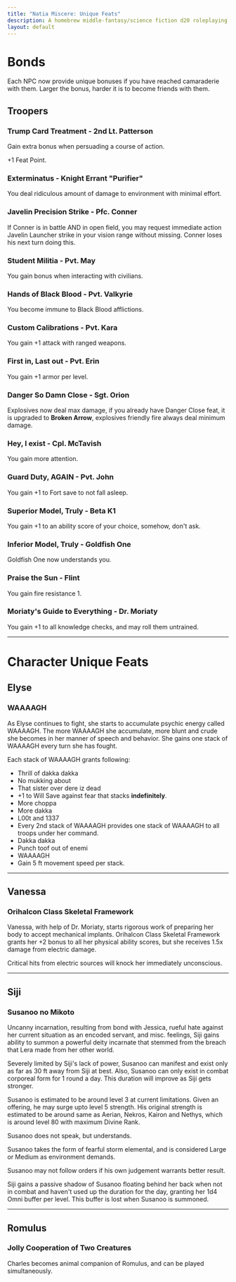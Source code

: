 ```yaml
---
title: "Natia Miscere: Unique Feats"
description: A homebrew middle-fantasy/science fiction d20 roleplaying game system based on Pathfinder
layout: default
---
```


# Bonds

Each NPC now provide unique bonuses if you have reached camaraderie with them. Larger the bonus, harder it is to become friends with them.

## Troopers

### Trump Card Treatment - 2nd Lt. Patterson

Gain extra bonus when persuading a course of action.

+1 Feat Point.

### Exterminatus - Knight Errant "Purifier"

You deal ridiculous amount of damage to environment with minimal effort.

### Javelin Precision Strike - Pfc. Conner

If Conner is in battle AND in open field, you may request immediate action Javelin Launcher strike in your vision range without missing. Conner loses his next turn doing this.

### Student Militia - Pvt. May

You gain bonus when interacting with civilians.

### Hands of Black Blood - Pvt. Valkyrie

You become immune to Black Blood afflictions.

### Custom Calibrations - Pvt. Kara

You gain +1 attack with ranged weapons.

### First in, Last out - Pvt. Erin

You gain +1 armor per level.

### Danger So Damn Close - Sgt. Orion

Explosives now deal max damage, if you already have Danger Close feat, it is upgraded to **Broken Arrow**, explosives friendly fire always deal minimum damage.

### Hey, I exist - Cpl. McTavish

You gain more attention.

### Guard Duty, AGAIN - Pvt. John

You gain +1 to Fort save to not fall asleep.

### Superior Model, Truly - Beta K1

You gain +1 to an ability score of your choice, somehow, don't ask.

### Inferior Model, Truly - Goldfish One

Goldfish One now understands you.

### Praise the Sun - Flint

You gain fire resistance 1.

### Moriaty's Guide to Everything - Dr. Moriaty

You gain +1 to all knowledge checks, and may roll them untrained.

---

# Character Unique Feats

## Elyse

### WAAAAGH

As Elyse continues to fight, she starts to accumulate psychic energy called WAAAAGH. The more WAAAAGH she accumulate, more blunt and crude she becomes in her manner of speech and behavior. She gains one stack of WAAAAGH every turn she has fought.

Each stack of WAAAAGH grants following:

+ Thrill of dakka dakka
+ No mukking about
+ That sister over dere iz dead
+ +1 to Will Save against fear that stacks **indefinitely**.
+ More choppa
+ More dakka
+ L00t and 1337
+ Every 2nd stack of WAAAAGH provides one stack of WAAAAGH to all troops under her command.
+ Dakka dakka
+ Punch toof out of enemi
+ WAAAAGH
+ Gain 5 ft movement speed per stack.

---

## Vanessa

### Orihalcon Class Skeletal Framework

Vanessa, with help of Dr. Moriaty, starts rigorous work of preparing her body to accept mechanical implants. Orihalcon Class Skeletal Framework grants her +2 bonus to all her physical ability scores, but she receives 1.5x damage from electric damage.

Critical hits from electric sources will knock her immediately unconscious.

---

## Siji

### Susanoo no Mikoto

Uncanny incarnation, resulting from bond with Jessica, rueful hate against her current situation as an encoded servant, and misc. feelings, Siji gains ability to summon a powerful deity incarnate that stemmed from the breach that Lera made from her other world.

Severely limited by Siji's lack of power, Susanoo can manifest and exist only as far as 30 ft away from Siji at best. Also, Susanoo can only exist in combat corporeal form for 1 round a day. This duration will improve as Siji gets stronger.

Susanoo is estimated to be around level 3 at current limitations. Given an offering, he may surge upto level 5 strength. His original strength is estimated to be around same as Aerian, Nekros, Kairon and Nethys, which is around level 80 with maximum Divine Rank.

Susanoo does not speak, but understands.

Susanoo takes the form of fearful storm elemental, and is considered Large or Medium as environment demands.

Susanoo may not follow orders if his own judgement warrants better result.

Siji gains a passive shadow of Susanoo floating behind her back when not in combat and haven't used up the duration for the day, granting her 1d4 Omni buffer per level. This buffer is lost when Susanoo is summoned.

---

## Romulus

### Jolly Cooperation of Two Creatures

Charles becomes animal companion of Romulus, and can be played simultaneously.
